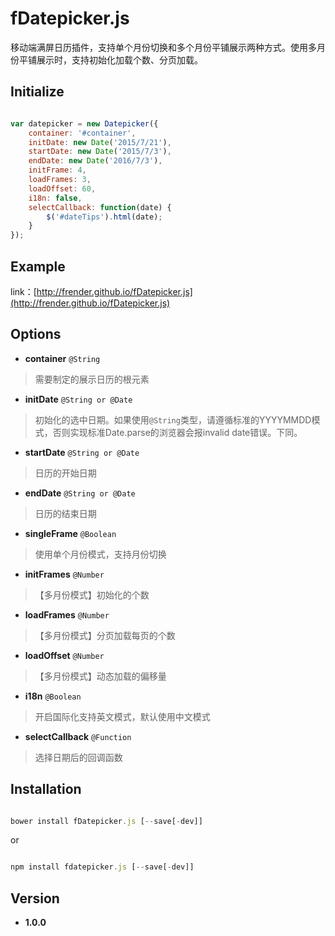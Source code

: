 # fDatepicker.js

移动端满屏日历插件，支持单个月份切换和多个月份平铺展示两种方式。使用多月份平铺展示时，支持初始化加载个数、分页加载。

## Initialize

```javascript

var datepicker = new Datepicker({
    container: '#container',
    initDate: new Date('2015/7/21'),
    startDate: new Date('2015/7/3'),
    endDate: new Date('2016/7/3'),
    initFrame: 4,
    loadFrames: 3,
    loadOffset: 60,
    i18n: false,
    selectCallback: function(date) {
        $('#dateTips').html(date);
    }
});

```

## Example

link：[http://frender.github.io/fDatepicker.js](http://frender.github.io/fDatepicker.js)

## Options

- **container** `@String`
> 需要制定的展示日历的根元素

- **initDate** `@String or @Date`
> 初始化的选中日期。如果使用`@String`类型，请遵循标准的YYYYMMDD模式，否则实现标准Date.parse的浏览器会报invalid date错误。下同。

- **startDate** `@String or @Date`
> 日历的开始日期

- **endDate** `@String or @Date`
> 日历的结束日期

- **singleFrame** `@Boolean`
> 使用单个月份模式，支持月份切换

- **initFrames** `@Number`
> 【多月份模式】初始化的个数

- **loadFrames** `@Number`
> 【多月份模式】分页加载每页的个数

- **loadOffset** `@Number`
> 【多月份模式】动态加载的偏移量

- **i18n** `@Boolean`
> 开启国际化支持英文模式，默认使用中文模式

- **selectCallback** `@Function`
> 选择日期后的回调函数

## Installation

```javascript

bower install fDatepicker.js [--save[-dev]]

```
or

```javascript

npm install fdatepicker.js [--save[-dev]]

```

## Version

- **1.0.0**
